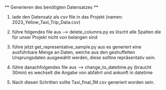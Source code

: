 ** Generieren des benötigten Datensatzes **
1.  lade den Datensatz als csv file in das Projekt (namen: 2023_Yellow_Taxi_Trip_Data.csv)

2.  führe folgendes file aus --> delete_columns.py 
    es löscht alle Spalten die für unser Projekt nicht von belangen sind

5.  führe jetzt get_representative_sample.py aus
    es generiert eine ausführbare Menge an Daten, welche aus den geshuffelten Ursprungsdaten ausgewählt werden,
    diese solltne repräsentativ sein.

3.  führe danachfolgendes file aus --> change_to_datetime.py (braucht 30min)
    es wechselt die Angabe von abfahrt und ankunft in datetime

4.  Nach diesen Schritten sollte Taxi_final_1M.csv generiert worden sein.